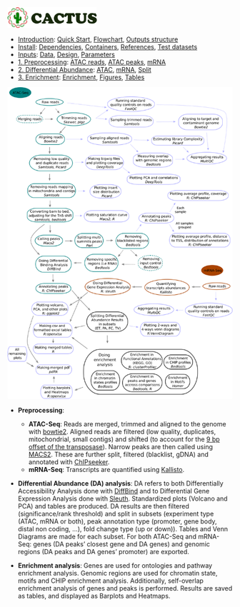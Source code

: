 
<img src="/docs/images/logo_cactus.png" width="200" />

* [Introduction](/README.md): [Quick Start](/docs/1_Intro/Quick_start.md), [Flowchart](/docs/1_Intro/Flowchart.md), [Outputs structure](/docs/1_Intro/Outputs_structure.md)
* [Install](/docs/2_Install/2_Install.md): [Dependencies](/docs/2_Install/Dependencies.md), [Containers](/docs/2_Install/Containers.md), [References](/docs/2_Install/References.md), [Test datasets](/docs/2_Install/Test_datasets.md)
* [Inputs](/docs/3_Inputs/3_Inputs.md): [Data](/docs/3_Inputs/Data.md), [Design](/docs/3_Inputs/Design.md), [Parameters](/docs/3_Inputs/Parameters.md)
* [1. Preprocessing](/docs/4_Prepro/4_Prepro.md): [ATAC reads](/docs/4_Prepro/ATAC_reads.md), [ATAC peaks](/docs/4_Prepro/ATAC_peaks.md), [mRNA](/docs/4_Prepro/mRNA.md)
* [2. Differential Abundance](/docs/5_DA/5_DA.md): [ATAC](/docs/5_DA/DA_ATAC.md), [mRNA](/docs/5_DA/DA_mRNA.md), [Split](/docs/5_DA/Split.md)
* [3. Enrichment](/docs/6_Enrich/6_Enrich.md): [Enrichment](/docs/6_Enrich/Enrichment.md), [Figures](/docs/6_Enrich/Figures.md), [Tables](/docs/6_Enrich/Tables.md)

[](END_OF_MENU)



![Cactus all steps](/docs/images/cactus_all_steps.png "Cactus all steps")

 - **Preprocessing**:
   - **ATAC-Seq**: Reads are merged, trimmed and aligned to the genome with [bowtie2]. Aligned reads are filtered (low quality, duplicates, mitochondrial, small contigs) and shifted (to account for the [9 bp offset of the transposase](https://doi.org/10.1038/nmeth.2688)). Narrow peaks are then called using [MACS2]. These are further split, filtered (blacklist, gDNA) and annotated with [ChIPseeker]. 
   - **mRNA-Seq**: Transcripts are quantified using [Kallisto].
 
 - **Differential Abundance (DA) analysis**: DA refers to both Differentially Accessibility Analysis done with [DiffBind] and to Differential Gene Expression Analysis done with [Sleuth]. Standardized plots (Volcano and PCA) and tables are produced. DA results are then filtered (significance/rank threshold) and split in subsets (experiment type (ATAC, mRNA or both), peak annotation type (promoter, gene body, distal non coding, ...), fold change type (up or down)). Tables and Venn Diagrams are made for each subset. For both ATAC-Seq and mRNA-Seq: genes (DA peaks’ closest gene and DA genes) and genomic regions (DA peaks and DA genes’ promoter) are exported. 
 
 - **Enrichment analysis**: Genes are used for ontologies and pathway enrichment analysis. Genomic regions are used for chromatin state, motifs and CHIP enrichment analysis. Additionally, self-overlap enrichment analysis of genes and peaks is performed. Results are saved as tables, and displayed as Barplots and Heatmaps.


[Bowtie2]: https://www.nature.com/articles/nmeth.1923
[ChIPseeker]: https://doi.org/10.1093/bioinformatics/btv145
[Kallisto]: https://doi.org/10.1038/nbt.3519
[Sleuth]: https://doi.org/10.1038/nmeth.4324
[MACS2]: https://doi.org/10.1101/496521 
[DiffBind]: https://doi.org/10.1038/nature10730


